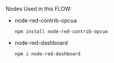 Nodes Used in this FLOW:
- node-red-contrib-opcua

  `npm install node-red-contrib-opcua` 

- node-red-dashboard
  
  `npm i node-red-dashboard`
